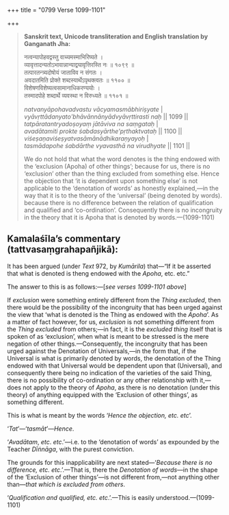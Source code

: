 +++
title = "0799 Verse 1099-1101"

+++
> **Sanskrit text, Unicode transliteration and English translation by Ganganath Jha:** 
>
> नत्वन्यापोहवद्वस्तु वाच्यमस्माभिरिष्यते ।  
> व्यावृत्तादन्यतोऽभावान्नान्याद्व्यावृत्तिरस्ति नः ॥ १०९९ ॥  
> तत्पारतन्त्र्यदोषोयं जाताविव न संगतः ।  
> अवदातमिति प्रोक्ते शब्दस्यार्थेऽपृथक्त्वतः ॥ ११०० ॥  
> विशेषणविशेष्यत्वसामानाधिकरण्ययोः ।  
> तस्मादपोहे शब्दार्थे व्यवस्था न विरुध्यते ॥ ११०१ ॥ 
>
> *natvanyāpohavadvastu vācyamasmābhiriṣyate* \|  
> *vyāvṛttādanyato'bhāvānnānyādvyāvṛttirasti naḥ* \|\| 1099 \|\|  
> *tatpāratantryadoṣoyaṃ jātāviva na saṃgataḥ* \|  
> *avadātamiti prokte śabdasyārthe'pṛthaktvataḥ* \|\| 1100 \|\|  
> *viśeṣaṇaviśeṣyatvasāmānādhikaraṇyayoḥ* \|  
> *tasmādapohe śabdārthe vyavasthā na virudhyate* \|\| 1101 \|\| 
>
> We do not hold that what the word denotes is the thing endowed with the ‘exclusion (Apoha) of other things’; because for us, there is no ‘exclusion’ other than the thing excluded from something else. Hence the objection that ‘it is dependent upon something else’ is not applicable to the ‘denotation of words’ as honestly explained,—in the way that it is to the theory of the ‘universal’ (being denoted by words). because there is no difference between the relation of qualification and qualified and ‘co-ordination’. Consequently there is no incongruity in the theory that it is Apoha that is denoted by words.—(1099-1101)



## Kamalaśīla’s commentary (tattvasaṃgrahapañjikā):

It has been argued (under *Text* 972, by *Kumārila*) that—“If it be asserted that what is denoted is theng endowed with the *Apoha*, etc. etc.”

The answer to this is as follows:—[*see verses 1099-1101 above*]

If *exclusion* were something entirely different from the *Thing excluded*, then there would be the possibility of the incongruity that has been urged against the view that ‘what is denoted is the Thing as endowed with the *Apoha*’. As a matter of fact however, for us, *exclusion* is not something different from the *Thing excluded* from others;—in fact, it is the *excluded thing* itself that is spoken of as ‘exclusion’, when what is meant to be stressed is the mere negation of other things.—Consequently, the incongruity that has been urged against the Denotation of Universals,—in the form that, if the Universal is what is primarily denoted by words, the denotation of the Thing endowed with that Universal would be dependent upon that (Universal), and consequently there being no indication of the varieties of the said Thing, there is no possibility of co-ordination or any other relationship with it,—does not apply to the theory of *Apoha*, as there is no denotation (under this theory) of anything equipped with the ‘Exclusion of other things’, as something different.

This is what is meant by the words ‘*Hence the objection, etc. etc*’.

‘*Tat*’—‘*tasmāt*’—*Hence*.

‘*Avadātam*, *etc*. *etc*.’—i.e. to the ‘denotation of words’ as expounded by the Teacher *Dīṅnāga*, with the purest conviction.

The grounds for this inapplicability are next stated—‘*Because there is no difference, etc. etc*.’.—That is, there the *Denotation of words*—in the shape of the ‘Exclusion of other things’—is not different from,—not anything other than—*that which is excluded from others*.

‘*Qualification and qualified, etc. etc*.’.—This is easily understood.—(1099-1101)


